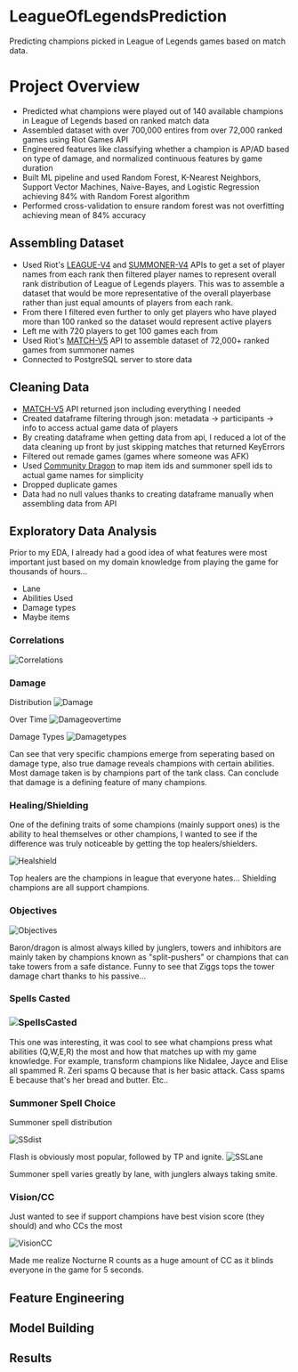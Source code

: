# LeagueOfLegendsPrediction
Predicting champions picked in League of Legends games based on match data.  

# Project Overview
* Predicted what champions were played out of 140 available champions in League of Legends based on ranked match data
* Assembled dataset with over 700,000 entires from over 72,000 ranked games using Riot Games API
* Engineered features like classifying whether a champion is AP/AD based on type of damage, and normalized continuous features by game duration
* Built ML pipeline and used Random Forest, K-Nearest Neighbors, Support Vector Machines, Naive-Bayes, and Logistic Regression achieving 84% with Random Forest algorithm
* Performed cross-validation to ensure random forest was not overfitting achieving mean of 84% accuracy

## Assembling Dataset
* Used Riot's [LEAGUE-V4]([https://www.example.com](https://developer.riotgames.com/apis#league-v4)https://developer.riotgames.com/apis#league-v4) and [SUMMONER-V4](https://developer.riotgames.com/apis#summoner-v4) APIs to get a set of player names from each rank then filtered player names to represent overall rank distribution of League of Legends players. This was to assemble a dataset that would be more representative of the overall playerbase rather than just equal amounts of players from each rank.
* From there I filtered even further to only get players who have played more than 100 ranked so the dataset would represent active players
* Left me with 720 players to get 100 games each from
* Used Riot's [MATCH-V5](https://developer.riotgames.com/apis#match-v5) API to assemble dataset of 72,000+ ranked games from summoner names
* Connected to PostgreSQL server to store data

## Cleaning Data
* [MATCH-V5](https://developer.riotgames.com/apis#match-v5) API returned json including everything I needed
* Created dataframe filtering through json: metadata -> participants -> info to access actual game data of players
* By creating dataframe when getting data from api, I reduced a lot of the data cleaning up front by just skipping matches that returned KeyErrors
* Filtered out remade games (games where someone was AFK)
* Used [Community Dragon](https://raw.communitydragon.org/latest/) to map item ids and summoner spell ids to actual game names for simplicity
* Dropped duplicate games
* Data had no null values thanks to creating dataframe manually when assembling data from API

## Exploratory Data Analysis
Prior to my EDA, I already had a good idea of what features were most important just based on my domain knowledge from playing the game for thousands of hours...
* Lane
* Abilities Used
* Damage types
* Maybe items

### Correlations
![Correlations](https://github.com/mannkenn/LeagueOfLegendsPrediction/blob/main/photos/correlations.png)

### Damage
Distribution
![Damage](https://github.com/mannkenn/LeagueOfLegendsPrediction/blob/main/photos/damagedistribution.png)

Over Time
![Damageovertime](https://github.com/mannkenn/LeagueOfLegendsPrediction/blob/main/photos/damageovertime.png)

Damage Types
![Damagetypes](https://github.com/mannkenn/LeagueOfLegendsPrediction/blob/main/photos/damagetypes.png)

Can see that very specific champions emerge from seperating based on damage type, also true damage reveals champions with certain abilities. Most damage taken is by champions part of the tank class. Can conclude that damage is a defining feature of many champions.


### Healing/Shielding
One of the defining traits of some champions (mainly support ones) is the ability to heal themselves or other champions, I wanted to see if the difference was truly noticeable by getting the top healers/shielders.

![Healshield](https://github.com/mannkenn/LeagueOfLegendsPrediction/blob/main/photos/healingshielding.png)

Top healers are the champions in league that everyone hates... Shielding champions are all support champions.

### Objectives
![Objectives](https://github.com/mannkenn/LeagueOfLegendsPrediction/blob/main/photos/objectives.png)

Baron/dragon is almost always killed by junglers, towers and inhibitors are mainly taken by champions known as "split-pushers" or champions that can take towers from a safe distance. Funny to see that Ziggs tops the tower damage chart thanks to his passive...

### Spells Casted
### ![SpellsCasted](https://github.com/mannkenn/LeagueOfLegendsPrediction/blob/main/photos/spellscasted.png)
This one was interesting, it was cool to see what champions press what abilities (Q,W,E,R) the most and how that matches up with my game knowledge. For example, transform champions like Nidalee, Jayce and Elise all spammed R. Zeri spams Q because that is her basic attack. Cass spams E because that's her bread and butter. Etc..


### Summoner Spell Choice

Summoner spell distribution

![SSdist](https://github.com/mannkenn/LeagueOfLegendsPrediction/blob/main/photos/summonerspelldistribution.png)

Flash is obviously most popular, followed by TP and ignite.
![SSLane](https://github.com/mannkenn/LeagueOfLegendsPrediction/blob/main/photos/summonerspellbylane.png)

Summoner spell varies greatly by lane, with junglers always taking smite.

### Vision/CC
Just wanted to see if support champions have best vision score (they should) and who CCs the most

![VisionCC](https://github.com/mannkenn/LeagueOfLegendsPrediction/blob/main/photos/visioncc.png)

Made me realize Nocturne R counts as a huge amount of CC as it blinds everyone in the game for 5 seconds.

## Feature Engineering

## Model Building

## Results

